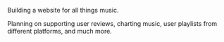 Building a website for all things music.

Planning on supporting user reviews, charting music, user playlists from different platforms, and much more.